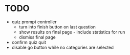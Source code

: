 # TODO

* quiz prompt controller
	* turn into finish button on last question
	* show results on final page - include statistics for run
	* dismiss final page
* confirm quiz quit
* disable go button while no categories are selected

